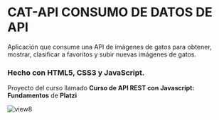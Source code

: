 # CAT-API CONSUMO DE DATOS DE API
Aplicación que consume una API de imágenes de gatos para obtener, mostrar, clasificar a favoritos y subir nuevas imágenes de gatos.

### Hecho con HTML5, CSS3 y JavaScript.

Proyecto del curso llamado <b>Curso de API REST con Javascript: Fundamentos</b> de <b>Platzi</b>

![view8](https://github.com/rica999/CAT-API-STORE/assets/68082868/e45fcf8f-a5ca-4198-baf8-a0f262e7c255)
